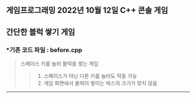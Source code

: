 ## 게임프로그래밍 2022년 10월 12일 C++ 콘솔 게임

## 간단한 블럭 쌓기 게임

### *기존 코드 파일 : before.cpp  
> 스페이스 키를 눌러 블럭을 쌓는 게임
> > 1. 스페이스가 아닌 다른 키를 눌러도 작동 가능  
> > 2. 게임 화면에서 블럭이 쌓이는 박스의 크기가 맞지 않음
---------------------------------------

